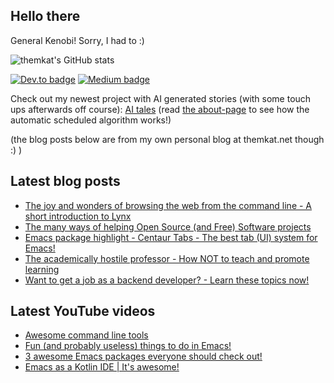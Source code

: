 ## Hello there
General Kenobi! Sorry, I had to :)

![themkat's GitHub stats](https://github-readme-stats.vercel.app/api?username=themkat)


[![Dev.to badge](https://img.shields.io/badge/-DevTo-lightgray?logo=dev.to)](https://dev.to/themkat) [![Medium badge](https://img.shields.io/badge/-Medium-darkblue?logo=medium)](https://medium.com/@themkat)


Check out my newest project with AI generated stories (with some touch ups afterwards off course):
[AI tales](https://aitales.themkat.net/)
(read [the about-page](https://aitales.themkat.net/about/) to see how the automatic scheduled algorithm works!)


(the blog posts below are from my own personal blog at themkat.net though :) )


<!--
**themkat/themkat** is a ✨ _special_ ✨ repository because its `README.md` (this file) appears on your GitHub profile.

Here are some ideas to get you started:

- 🔭 I’m currently working on ...
- 🌱 I’m currently learning ...
- 👯 I’m looking to collaborate on ...
- 🤔 I’m looking for help with ...
- 💬 Ask me about ...
- 📫 How to reach me: ...
- 😄 Pronouns: ...
- ⚡ Fun fact: ...
-->


## Latest blog posts
<!-- BLOG-POST-LIST:START -->
- [The joy and wonders of browsing the web from the command line - A short introduction to Lynx](https://themkat.net/2024/01/20/command_line_web_browsing.html)
- [The many ways of helping Open Source &lpar;and Free&rpar; Software projects](https://themkat.net/2024/01/10/the_many_ways_to_help_open_source.html)
- [Emacs package highlight - Centaur Tabs - The best tab &lpar;UI&rpar; system for Emacs!](https://themkat.net/2024/01/04/emacs_centaur_tabs.html)
- [The academically hostile professor - How NOT to teach and promote learning](https://themkat.net/2024/01/02/the_academically_hostile_professor.html)
- [Want to get a job as a backend developer? - Learn these topics now!](https://themkat.net/2023/08/18/backend_dev_job_howto.html)
<!-- BLOG-POST-LIST:END -->


## Latest YouTube videos
<!-- YOUTUBE-LIST:START -->
- [Awesome command line tools](https://www.youtube.com/watch?v=tLS9KbDhtFQ)
- [Fun &lpar;and probably useless&rpar; things to do in Emacs!](https://www.youtube.com/watch?v=G4kyCBEVvr8)
- [3 awesome Emacs packages everyone should check out!](https://www.youtube.com/watch?v=9O_0vwrLCow)
- [Emacs as a Kotlin IDE | It&#39;s awesome!](https://www.youtube.com/watch?v=J4s3T0dd5CY)
<!-- YOUTUBE-LIST:END -->
